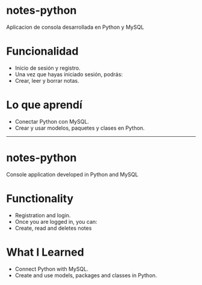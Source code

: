 # notes-python
 Aplicacion de consola desarrollada en Python y MySQL

 # Funcionalidad
 * Inicio de sesión y registro.
 * Una vez que hayas iniciado sesión, podrás:
 * Crear, leer y borrar notas.

 # Lo que aprendí
 * Conectar Python con MySQL.
 * Crear y usar modelos, paquetes y clases en Python.

 ------------------------------------------------------------
 # notes-python
 Console application developed in Python and MySQL

 # Functionality
 * Registration and login.
 * Once you are logged in, you can:
 * Create, read and deletes notes

 # What I Learned
  * Connect Python with MySQL.
  * Create and use models, packages and classes in Python.

